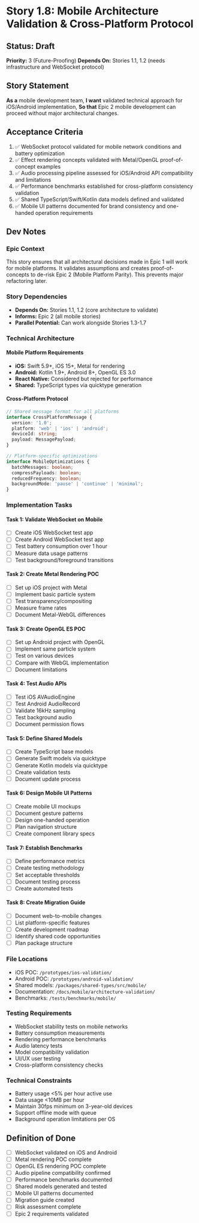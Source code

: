 # Story 1.8: Mobile Architecture Validation & Cross-Platform Protocol

## Status: Draft
**Priority:** 3 (Future-Proofing)
**Depends On:** Stories 1.1, 1.2 (needs infrastructure and WebSocket protocol)

## Story Statement
**As a** mobile development team,
**I want** validated technical approach for iOS/Android implementation,
**So that** Epic 2 mobile development can proceed without major architectural changes.

## Acceptance Criteria
1. ✅ WebSocket protocol validated for mobile network conditions and battery optimization
2. ✅ Effect rendering concepts validated with Metal/OpenGL proof-of-concept examples
3. ✅ Audio processing pipeline assessed for iOS/Android API compatibility and limitations
4. ✅ Performance benchmarks established for cross-platform consistency validation
5. ✅ Shared TypeScript/Swift/Kotlin data models defined and validated
6. ✅ Mobile UI patterns documented for brand consistency and one-handed operation requirements

## Dev Notes

### Epic Context
This story ensures that all architectural decisions made in Epic 1 will work for mobile platforms. It validates assumptions and creates proof-of-concepts to de-risk Epic 2 (Mobile Platform Parity). This prevents major refactoring later.

### Story Dependencies
- **Depends On:** Stories 1.1, 1.2 (core architecture to validate)
- **Informs:** Epic 2 (all mobile stories)
- **Parallel Potential:** Can work alongside Stories 1.3-1.7

### Technical Architecture

#### Mobile Platform Requirements
- **iOS:** Swift 5.9+, iOS 15+, Metal for rendering
- **Android:** Kotlin 1.9+, Android 8+, OpenGL ES 3.0
- **React Native:** Considered but rejected for performance
- **Shared:** TypeScript types via quicktype generation

#### Cross-Platform Protocol
```typescript
// Shared message format for all platforms
interface CrossPlatformMessage {
  version: '1.0';
  platform: 'web' | 'ios' | 'android';
  deviceId: string;
  payload: MessagePayload;
}

// Platform-specific optimizations
interface MobileOptimizations {
  batchMessages: boolean;
  compressPayloads: boolean;
  reducedFrequency: boolean;
  backgroundMode: 'pause' | 'continue' | 'minimal';
}
```

### Implementation Tasks

#### Task 1: Validate WebSocket on Mobile
- [ ] Create iOS WebSocket test app
- [ ] Create Android WebSocket test app
- [ ] Test battery consumption over 1 hour
- [ ] Measure data usage patterns
- [ ] Test background/foreground transitions

#### Task 2: Create Metal Rendering POC
- [ ] Set up iOS project with Metal
- [ ] Implement basic particle system
- [ ] Test transparency/compositing
- [ ] Measure frame rates
- [ ] Document Metal-WebGL differences

#### Task 3: Create OpenGL ES POC
- [ ] Set up Android project with OpenGL
- [ ] Implement same particle system
- [ ] Test on various devices
- [ ] Compare with WebGL implementation
- [ ] Document limitations

#### Task 4: Test Audio APIs
- [ ] Test iOS AVAudioEngine
- [ ] Test Android AudioRecord
- [ ] Validate 16kHz sampling
- [ ] Test background audio
- [ ] Document permission flows

#### Task 5: Define Shared Models
- [ ] Create TypeScript base models
- [ ] Generate Swift models via quicktype
- [ ] Generate Kotlin models via quicktype
- [ ] Create validation tests
- [ ] Document update process

#### Task 6: Design Mobile UI Patterns
- [ ] Create mobile UI mockups
- [ ] Document gesture patterns
- [ ] Design one-handed operation
- [ ] Plan navigation structure
- [ ] Create component library specs

#### Task 7: Establish Benchmarks
- [ ] Define performance metrics
- [ ] Create testing methodology
- [ ] Set acceptable thresholds
- [ ] Document testing process
- [ ] Create automated tests

#### Task 8: Create Migration Guide
- [ ] Document web-to-mobile changes
- [ ] List platform-specific features
- [ ] Create development roadmap
- [ ] Identify shared code opportunities
- [ ] Plan package structure

### File Locations
- iOS POC: `/prototypes/ios-validation/`
- Android POC: `/prototypes/android-validation/`
- Shared models: `/packages/shared-types/src/mobile/`
- Documentation: `/docs/mobile/architecture-validation/`
- Benchmarks: `/tests/benchmarks/mobile/`

### Testing Requirements
- WebSocket stability tests on mobile networks
- Battery consumption measurements
- Rendering performance benchmarks
- Audio latency tests
- Model compatibility validation
- UI/UX user testing
- Cross-platform consistency checks

### Technical Constraints
- Battery usage <5% per hour active use
- Data usage <10MB per hour
- Maintain 30fps minimum on 3-year-old devices
- Support offline mode with queue
- Background operation limitations per OS

## Definition of Done
- [ ] WebSocket validated on iOS and Android
- [ ] Metal rendering POC complete
- [ ] OpenGL ES rendering POC complete
- [ ] Audio pipeline compatibility confirmed
- [ ] Performance benchmarks documented
- [ ] Shared models generated and tested
- [ ] Mobile UI patterns documented
- [ ] Migration guide created
- [ ] Risk assessment complete
- [ ] Epic 2 requirements validated